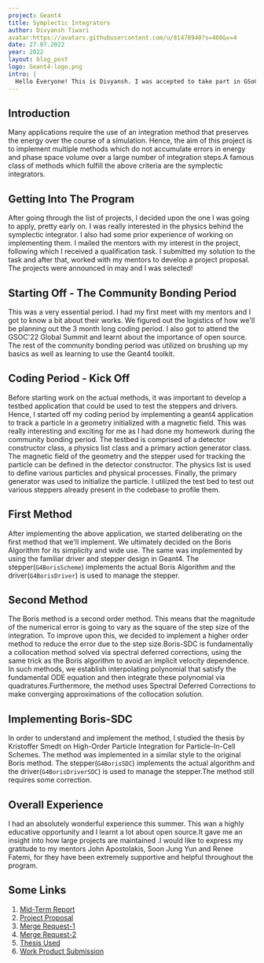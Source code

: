 ```yaml
---
project: Geant4
title: Symplectic Integrators
author: Divyansh Tiwari
avatar:https://avatars.githubusercontent.com/u/81478940?s=400&v=4
date: 27.07.2022
year: 2022
layout: blog_post
logo: Geant4-logo.png
intro: |
  Hello Everyone! This is Divyansh. I was accepted to take part in GSoC 2022 under CERN-HSF and I am contributing to Geant4. My project is about implementing symplectic integrators into the Geant4 codebase. 
---
```


## Introduction

Many applications require the use of an integration method that preserves the energy over the course of a simulation.
Hence, the aim of this project is to implement multiple methods which do not accumulate errors in energy and phase space volume over a large number of integration steps.A famous class of methods which fulfill the above criteria are the symplectic integrators.

## Getting Into The Program

After going through the list of projects, I decided upon the one I was going to apply, pretty early on. I was really interested in the physics behind the symplectic integrator. I also had some prior experience of working on implementing them. I mailed the mentors with my interest in the project, following which I received a qualification task. I submitted my solution to the task and after that, worked with my mentors to develop a project proposal. The projects were announced in may and I was selected!

## Starting Off - The Community Bonding Period

This was a very essential period. I had my first meet with my mentors and I got to know a bit about their works. We figured out the logistics of how we'll be planning out the 3 month long coding period. I also got to attend the GSOC'22 Global Summit and learnt about the importance of open source. The rest of the community bonding period was utilized on brushing up my basics as well as learning to use the Geant4 toolkit.

## Coding Period - Kick Off

Before starting work on the actual methods, it was important to develop a testbed application that could be used to test the steppers and drivers. Hence, I started off my coding period by implementing a geant4 application to track a particle in a geometry initialized with a magnetic field. This was really interesting and exciting for me as I had done my homework during the community bonding period. The testbed is comprised of a detector constructor class, a physics list class and a primary action generator class. The magnetic field of the geometry and the stepper used for tracking the particle can be defined in the detector constructor. The physics list is used to define various particles and physical processes. Finally, the primary generator was used to initialize the particle. I utilized the test bed to test out various steppers already present in the codebase to profile them.

## First Method

After implementing the above application, we started deliberating on the first method that we'll implement. We ultimately decided on the Boris Algorithm for its simplicity and wide use. The same was implemented by using the familiar driver and stepper design in Geant4. The stepper(`G4BorisScheme`) implements the actual Boris Algorithm and the driver(`G4BorisDriver`) is used to manage the stepper.

## Second Method

The Boris method is a second order method. This means that the magnitude of the numerical error is going to vary as the square of the step size of the integration. To improve upon this, we decided to implement a higher order method to reduce the error due to the step size.Boris-SDC is fundamentally a collocation method solved via spectral deferred corrections, using the same trick as the Boris algorithm to avoid an implicit velocity
dependence. In such methods, we establish interpolating polynomial that satisfy the fundamental ODE equation and then integrate these polynomial via quadratures.Furthermore, the method uses Spectral Deferred Corrections to make converging approximations of the  collocation solution.

## Implementing Boris-SDC

In order to understand and implement the method, I studied the thesis by Kristoffer Smedt on High-Order Particle Integration for Particle-In-Cell Schemes.
The method was implemented in a similar style to the original Boris method. The stepper(`G4BorisSDC`) implements the actual algorithm and the driver(`G4BorisDriverSDC`) is used to manage the stepper.The method still requires some correction.

## Overall Experience

I had an absolutely wonderful experience this summer. This wan a highly educative opportunity and I learnt a lot about open source.It gave me an insight into how large projects are maintained .I would like to express my gratitude to my mentors John Apostolakis, Soon Jung Yun and Renee Fatemi, for they have been extremely supportive and helpful throughout the program.

## Some Links

1. [Mid-Term Report](https://docs.google.com/document/d/1LMNU8qvVKALE9EH1Hc5ROZeL-fl60gFf81KE4QsBj0M/edit?usp=sharing)
2. [Project Proposal](https://docs.google.com/document/d/1gLeoJs8HuCoLsN0AeceiVCH1QyNXHK9V3zmpyA0v0QM/edit?usp=sharing)
3. [Merge Request-1](https://gitlab.cern.ch/geant4/geant4-dev/-/merge_requests/2930)
4. [Merge Request-2](https://gitlab.cern.ch/geant4/geant4-dev/-/merge_requests/3029)
5. [Thesis Used](https://etheses.whiterose.ac.uk/22831/1/Smedt%20Thesis%20Final%20v2.pdf)
6. [Work Product Submission](https://docs.google.com/document/d/1p941HeP66Ubo56jffXnzlNsHEQRv72bfRCRtRul1x6U/edit?usp=sharing)